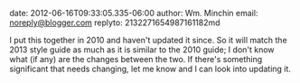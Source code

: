 date: 2012-06-16T09:33:05.335-06:00
author: Wm. Minchin
email: noreply@blogger.com
replyto: 2132271654987161182md

I put this together in 2010 and haven&#39;t updated it since. So it will match the 2013 style guide as much as it is similar to the 2010 guide; I don&#39;t know what (if any) are the changes between the two. If there&#39;s something significant that needs changing, let me know and I can look into updating it.
